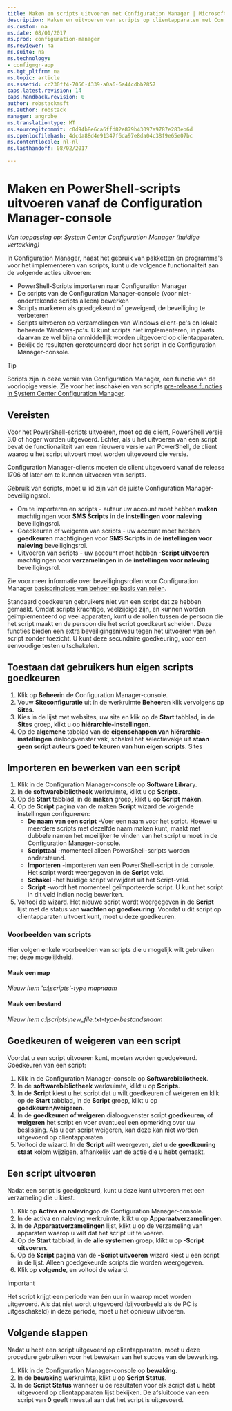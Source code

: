 ```yaml
---
title: Maken en scripts uitvoeren met Configuration Manager | Microsoft Docs
description: Maken en uitvoeren van scripts op clientapparaten met Configuration Manager.
ms.custom: na
ms.date: 08/01/2017
ms.prod: configuration-manager
ms.reviewer: na
ms.suite: na
ms.technology:
- configmgr-app
ms.tgt_pltfrm: na
ms.topic: article
ms.assetid: cc230ff4-7056-4339-a0a6-6a44cdbb2857
caps.latest.revision: 14
caps.handback.revision: 0
author: robstackmsft
ms.author: robstack
manager: angrobe
ms.translationtype: MT
ms.sourcegitcommit: c0d94b8e6ca6ffd82e879b43097a9787e283eb6d
ms.openlocfilehash: 4dcda88d4e91347f6da97e8da04c38f9e65e07bc
ms.contentlocale: nl-nl
ms.lasthandoff: 08/02/2017

---
```


# <a name="create-and-run-powershell-scripts-from-the-configuration-manager-console"></a>Maken en PowerShell-scripts uitvoeren vanaf de Configuration Manager-console

*Van toepassing op: System Center Configuration Manager (huidige vertakking)*

In Configuration Manager, naast het gebruik van pakketten en programma's voor het implementeren van scripts, kunt u de volgende functionaliteit aan de volgende acties uitvoeren:

- PowerShell-Scripts importeren naar Configuration Manager
- De scripts van de Configuration Manager-console (voor niet-ondertekende scripts alleen) bewerken
- Scripts markeren als goedgekeurd of geweigerd, de beveiliging te verbeteren
- Scripts uitvoeren op verzamelingen van Windows client-pc's en lokale beheerde Windows-pc's. U kunt scripts niet implementeren, in plaats daarvan ze wel bijna onmiddellijk worden uitgevoerd op clientapparaten.
- Bekijk de resultaten geretourneerd door het script in de Configuration Manager-console.

>[!TIP]
>Scripts zijn in deze versie van Configuration Manager, een functie van de voorlopige versie. Zie voor het inschakelen van scripts [pre-release functies in System Center Configuration Manager](/sccm/core/servers/manage/pre-release-features).

## <a name="prerequisites"></a>Vereisten

Voor het PowerShell-scripts uitvoeren, moet op de client, PowerShell versie 3.0 of hoger worden uitgevoerd. Echter, als u het uitvoeren van een script bevat de functionaliteit van een nieuwere versie van PowerShell, de client waarop u het script uitvoert moet worden uitgevoerd die versie.

Configuration Manager-clients moeten de client uitgevoerd vanaf de release 1706 of later om te kunnen uitvoeren van scripts.

Gebruik van scripts, moet u lid zijn van de juiste Configuration Manager-beveiligingsrol.

- Om te importeren en scripts - auteur uw account moet hebben **maken** machtigingen voor **SMS Scripts** in de **instellingen voor naleving** beveiligingsrol.
- Goedkeuren of weigeren van scripts - uw account moet hebben **goedkeuren** machtigingen voor **SMS Scripts** in de **instellingen voor naleving** beveiligingsrol.
- Uitvoeren van scripts - uw account moet hebben **-Script uitvoeren** machtigingen voor **verzamelingen** in de **instellingen voor naleving** beveiligingsrol.

Zie voor meer informatie over beveiligingsrollen voor Configuration Manager [basisprincipes van beheer op basis van rollen](/sccm/core/understand/fundamentals-of-role-based-administration).

Standaard goedkeuren gebruikers niet van een script dat ze hebben gemaakt. Omdat scripts krachtige, veelzijdige zijn, en kunnen worden geïmplementeerd op veel apparaten, kunt u de rollen tussen de persoon die het script maakt en de persoon die het script goedkeurt scheiden. Deze functies bieden een extra beveiligingsniveau tegen het uitvoeren van een script zonder toezicht. U kunt deze secundaire goedkeuring, voor een eenvoudige testen uitschakelen.

## <a name="allow-users-to-approve-their-own-scripts"></a>Toestaan dat gebruikers hun eigen scripts goedkeuren

1. Klik op **Beheer**in de Configuration Manager-console.
2. Vouw **Siteconfiguratie** uit in de werkruimte **Beheer**en klik vervolgens op **Sites**.
3. Kies in de lijst met websites, uw site en klik op de **Start** tabblad, in de **Sites** groep, klikt u op **hiërarchie-instellingen**.
4. Op de **algemene** tabblad van de **eigenschappen van hiërarchie-instellingen** dialoogvenster vak, schakel het selectievakje uit **staan geen script auteurs goed te keuren van hun eigen scripts**.
Sites

## <a name="import-and-edit-a-script"></a>Importeren en bewerken van een script

1. Klik in de Configuration Manager-console op **Software Librar**y.
2. In de **softwarebibliotheek** werkruimte, klikt u op **Scripts**.
3. Op de **Start** tabblad, in de **maken** groep, klikt u op **Script maken**.
4. Op de **Script** pagina van de maken **Script** wizard de volgende instellingen configureren:
    - **De naam van een script** -Voer een naam voor het script. Hoewel u meerdere scripts met dezelfde naam maken kunt, maakt met dubbele namen het moeilijker te vinden van het script u moet in de Configuration Manager-console.
    - **Scripttaal** -momenteel alleen PowerShell-scripts worden ondersteund.
    - **Importeren** -importeren van een PowerShell-script in de console. Het script wordt weergegeven in de **Script** veld.
    - **Schakel** -het huidige script verwijdert uit het Script-veld.
    - **Script** -wordt het momenteel geïmporteerde script. U kunt het script in dit veld indien nodig bewerken.
5. Voltooi de wizard. Het nieuwe script wordt weergegeven in de **Script** lijst met de status van **wachten op goedkeuring**. Voordat u dit script op clientapparaten uitvoert kunt, moet u deze goedkeuren.

### <a name="script-examples"></a>Voorbeelden van scripts

Hier volgen enkele voorbeelden van scripts die u mogelijk wilt gebruiken met deze mogelijkheid.

#### <a name="create-a-folder"></a>Maak een map

*Nieuw Item 'c:\scripts'-type mapnaam* 
 
 
#### <a name="create-a-file"></a>Maak een bestand

*Nieuw Item c:\scripts\new_file.txt-type-bestandsnaam*


## <a name="approve-or-deny-a-script"></a>Goedkeuren of weigeren van een script

Voordat u een script uitvoeren kunt, moeten worden goedgekeurd. Goedkeuren van een script:

1. Klik in de Configuration Manager-console op **Softwarebibliotheek**.
2. In de **softwarebibliotheek** werkruimte, klikt u op **Scripts**.
3. In de **Script** kiest u het script dat u wilt goedkeuren of weigeren en klik op de **Start** tabblad, in de **Script** groep, klikt u op **goedkeuren/weigeren**.
4. In de **goedkeuren of weigeren** dialoogvenster script **goedkeuren**, of **weigeren** het script en voer eventueel een opmerking over uw beslissing. Als u een script weigeren, kan deze kan niet worden uitgevoerd op clientapparaten.
5. Voltooi de wizard. In de **Script** wilt weergeven, ziet u de **goedkeuring staat** kolom wijzigen, afhankelijk van de actie die u hebt gemaakt.

## <a name="run-a-script"></a>Een script uitvoeren
Nadat een script is goedgekeurd, kunt u deze kunt uitvoeren met een verzameling die u kiest.

1. Klik op **Activa en naleving**op de Configuration Manager-console.
2. In de activa en naleving werkruimte, klikt u op **Apparaatverzamelingen**.
3. In de **Apparaatverzamelingen** lijst, klikt u op de verzameling van apparaten waarop u wilt dat het script uit te voeren.
4. Op de **Start** tabblad, in de **alle systemen** groep, klikt u op **-Script uitvoeren**.
5. Op de **Script** pagina van de **-Script uitvoeren** wizard kiest u een script in de lijst. Alleen goedgekeurde scripts die worden weergegeven.
6. Klik op **volgende**, en voltooi de wizard.

>[!IMPORTANT]
>Het script krijgt een periode van één uur in waarop moet worden uitgevoerd. Als dat niet wordt uitgevoerd (bijvoorbeeld als de PC is uitgeschakeld) in deze periode, moet u het opnieuw uitvoeren.

## <a name="next-steps"></a>Volgende stappen

Nadat u hebt een script uitgevoerd op clientapparaten, moet u deze procedure gebruiken voor het bewaken van het succes van de bewerking.

1. Klik in de Configuration Manager-console op **bewaking**.
2. In de **bewaking** werkruimte, klikt u op **Script Status**.
3. In de **Script Status** wanneer u de resultaten voor elk script dat u hebt uitgevoerd op clientapparaten lijst bekijken. De afsluitcode van een script van **0** geeft meestal aan dat het script is uitgevoerd.

